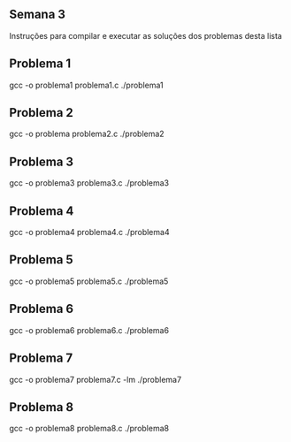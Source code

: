 ## Semana 3

Instruções para compilar e executar as soluções dos problemas desta lista

## Problema 1
gcc -o problema1 problema1.c
./problema1

## Problema 2
gcc -o problema problema2.c
./problema2

## Problema 3
gcc -o problema3 problema3.c
./problema3

## Problema 4 
gcc -o problema4 problema4.c
./problema4

## Problema 5
gcc -o problema5 problema5.c
./problema5

## Problema 6
gcc -o problema6 problema6.c
./problema6

## Problema 7
gcc -o problema7 problema7.c -lm
./problema7

## Problema 8
gcc -o problema8 problema8.c
./problema8